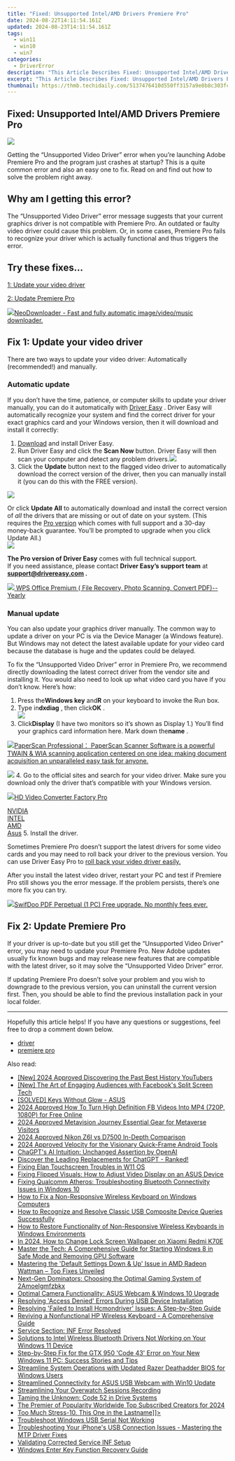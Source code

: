 ```yaml
---
title: "Fixed: Unsupported Intel/AMD Drivers Premiere Pro"
date: 2024-08-22T14:11:54.161Z
updated: 2024-08-23T14:11:54.161Z
tags:
  - win11
  - win10
  - win7
categories:
  - DriverError
description: "This Article Describes Fixed: Unsupported Intel/AMD Drivers Premiere Pro"
excerpt: "This Article Describes Fixed: Unsupported Intel/AMD Drivers Premiere Pro"
thumbnail: https://thmb.techidaily.com/5137476410d550ff3157a9e8b8c303fc95e61e87d44f30246bb809e8ce4eedda.jpg
---
```


## Fixed: Unsupported Intel/AMD Drivers Premiere Pro

![](https://images.drivereasy.com/wp-content/uploads/2021/10/2021-10-25_10-45-14.png)

 Getting the “Unsupported Video Driver” error when you’re launching Adobe Premiere Pro and the program just crashes at startup? This is a quite common error and also an easy one to fix. Read on and find out how to solve the problem right away.

## Why am I getting this error?

 The “Unsupported Video Driver” error message suggests that your current graphics driver is not compatible with Premiere Pro. An outdated or faulty video driver could cause this problem. Or, in some cases, Premiere Pro fails to recognize your driver which is actually functional and thus triggers the error.

## Try these fixes…

[1: Update your video driver](https://ukaidot.sjv.io/daqnoj)

[2: Update Premiere Pro](https://ukaidot.sjv.io/daqnoj)

<!-- affiliate ads begin -->
<a href="https://secure.2checkout.com/order/checkout.php?PRODS=4559731&QTY=1&AFFILIATE=108875&CART=1"><img src="http://www.neowise.com/images/nd-ss-w200.jpg" border="0">NeoDownloader - Fast and fully automatic image/video/music downloader. </a>
<!-- affiliate ads end -->
## Fix 1: Update your video driver

 There are two ways to update your video driver: Automatically (recommended!) and manually.

### Automatic update

 If you don’t have the time, patience, or computer skills to update your driver manually, you can do it automatically with [Driver Easy](https://tools.techidaily.com/drivereasy/download/) . Driver Easy will automatically recognize your system and find the correct driver for your exact graphics card and your Windows version, then it will download and install it correctly:

1. [Download](https://tools.techidaily.com/drivereasy/download/) and install Driver Easy.
2. Run Driver Easy and click the **Scan Now** button. Driver Easy will then scan your computer and detect any problem drivers.![](https://images.drivereasy.com/wp-content/uploads/2021/04/1-5.jpg)
3. Click the **Update**  button next to the flagged video driver to automatically download the correct version of the driver, then you can manually install it (you can do this with the FREE version).  
<!-- affiliate ads begin -->
<a href="https://secure.2checkout.com/order/checkout.php?PRODS=3851691&QTY=1&AFFILIATE=108875&CART=1"><img src="http://www.aiseesoft.com/avangate/30p/banner.jpg" border="0"></a>
<!-- affiliate ads end -->

 Or click **Update All** to automatically download and install the correct version of _all_ the drivers that are missing or out of date on your system. (This requires the [Pro version](https://tools.techidaily.com/drivereasy/download/) which comes with full support and a 30-day money-back guarantee. You’ll be prompted to upgrade when you click Update All.)  
![](https://images.drivereasy.com/wp-content/uploads/2021/05/DE-scan-update-graphics.jpg)

**The Pro version of Driver Easy** comes with full technical support.  
 If you need assistance, please contact **Driver Easy’s support team** at **[support@drivereasy.com](https://bellelily.pxf.io/m5azgm) .**

<!-- affiliate ads begin -->
<a href="https://secure.2checkout.com/order/checkout.php?PRODS=38729081&QTY=1&AFFILIATE=108875&CART=1"><img src="https://website-prod.cache.wpscdn.com/img/wps-spreadsheet-free-excel-editor-online-offline-1x.93e269d.png" border="0">
WPS Office Premium ( File Recovery, Photo Scanning, Convert PDF)--Yearly</a>
<!-- affiliate ads end -->
### Manual update

 You can also update your graphics driver manually. The common way to update a driver on your PC is via the Device Manager (a Windows feature). But Windows may not detect the latest available update for your video card because the database is huge and the updates could be delayed.

 To fix the “Unsupported Video Driver” error in Premiere Pro, we recommend directly downloading the latest correct driver from the vendor site and installing it. You would also need to look up what video card you have if you don’t know. Here’s how:

1. Press the**Windows key** and**R** on your keyboard to invoke the Run box.
2. Type in**dxdiag** , then click**OK** .  
![](https://images.drivereasy.com/wp-content/uploads/2021/10/Run-dxdiag.jpg)
3. Click**Display** (I have two monitors so it’s shown as Display 1.) You’ll find your graphics card information here. Mark down the**name** .  
<!-- affiliate ads begin -->
<a href="https://secure.2checkout.com/order/checkout.php?PRODS=37540879&QTY=1&AFFILIATE=108875&CART=1"><img src="https://paperscan.orpalis.com/img/content/You_prefer_to_use.png" border="0">PaperScan Professional： PaperScan Scanner Software is a powerful TWAIN & WIA scanning application centered on one idea: making document acquisition an unparalleled easy task for anyone.</a>
<!-- affiliate ads end -->
![](https://images.drivereasy.com/wp-content/uploads/2021/10/2021-10-25_15-01-41.png)
4. Go to the official sites and search for your video driver. Make sure you download only the driver that’s compatible with your Windows version.  
<!-- affiliate ads begin -->
<a href="https://secure.2checkout.com/order/checkout.php?PRODS=4537546&QTY=1&AFFILIATE=108875&CART=1"><img src="https://secure.avangate.com/images/merchant/4b0a0290ad7df100b77e86839989a75e/products/7_copy_2_2_hdpro.png" border="0">HD Video Converter Factory Pro</a>
<!-- affiliate ads end -->

[NVIDIA](https://tools.techidaily.com/drivereasy/download/)  
[INTEL](https://downloadcenter.intel.com/product/80939/Graphics)  
[AMD](https://www.amd.com/en/support)  
[Asus](https://www.asus.com/support/Download-Center/)
5. Install the driver.

 Sometimes Premiere Pro doesn’t support the latest drivers for some video cards and you may need to roll back your driver to the previous version. You can use Driver Easy Pro to [roll back your video driver easily.](https://tools.techidaily.com/drivereasy/download/)

 After you install the latest video driver, restart your PC and test if Premiere Pro still shows you the error message. If the problem persists, there’s one more fix you can try.

<!-- affiliate ads begin -->
<a href="https://purchase.swifdoo.com/order/checkout.php?PRODS=40002162&QTY=1&AFFILIATE=108875&CART=1"><img src="https://secure.avangate.com/images/merchant/8b932759a5a04ddb34bf79e3f9072e4b/products/1_Product%20box%20white-1024x1024.png" border="0">SwifDoo PDF Perpetual (1 PC) Free upgrade. No monthly fees ever. 
</a>
<!-- affiliate ads end -->
## Fix 2: Update Premiere Pro

 If your driver is up-to-date but you still get the “Unsupported Video Driver” error, you may need to update your Premiere Pro. New Adobe updates usually fix known bugs and may release new features that are compatible with the latest driver, so it may solve the “Unsupported Video Driver” error.

 If updating Premiere Pro doesn’t solve your problem and you wish to downgrade to the previous version, you can uninstall the current version first. Then, you should be able to find the previous installation pack in your local folder.

---

 Hopefully this article helps! If you have any questions or suggestions, feel free to drop a comment down below.

* [driver](https://tools.techidaily.com/drivereasy/download/)
* [premiere pro](https://tidio.pxf.io/9grog5)

<ins class="adsbygoogle"
     style="display:block"
     data-ad-format="autorelaxed"
     data-ad-client="ca-pub-7571918770474297"
     data-ad-slot="1223367746"></ins>



<ins class="adsbygoogle"
     style="display:block"
     data-ad-client="ca-pub-7571918770474297"
     data-ad-slot="8358498916"
     data-ad-format="auto"
     data-full-width-responsive="true"></ins>

<span class="atpl-alsoreadstyle">Also read:</span>
<div><ul>
<li><a href="https://youtube-blog.techidaily.com/024-approved-discovering-the-past-best-history-youtubers/"><u>[New] 2024 Approved  Discovering the Past  Best History YouTubers</u></a></li>
<li><a href="https://facebook-video-recording.techidaily.com/new-the-art-of-engaging-audiences-with-facebooks-split-screen-tech/"><u>[New] The Art of Engaging Audiences with Facebook's Split Screen Tech</u></a></li>
<li><a href="https://driver-error.techidaily.com/solved-keys-without-glow-asus/"><u>[SOLVED] Keys Without Glow - ASUS</u></a></li>
<li><a href="https://facebook-videos.techidaily.com/2024-approved-how-to-turn-high-definition-fb-videos-into-mp4-720p-1080p-for-free-online/"><u>2024 Approved  How To Turn High Definition FB Videos Into MP4 (720P, 1080P) for Free Online</u></a></li>
<li><a href="https://extra-guidance.techidaily.com/2024-approved-metavision-journey-essential-gear-for-metaverse-visitors/"><u>2024 Approved  Metavision Journey  Essential Gear for Metaverse Visitors</u></a></li>
<li><a href="https://extra-approaches.techidaily.com/2024-approved-nikon-z6i-vs-d7500-in-depth-comparison/"><u>2024 Approved  Nikon Z6I vs D7500 In-Depth Comparison</u></a></li>
<li><a href="https://some-approaches.techidaily.com/2024-approved-velocity-for-the-visionary-quick-frame-android-tools/"><u>2024 Approved  Velocity for the Visionary  Quick-Frame Android Tools</u></a></li>
<li><a href="https://tech-haven.techidaily.com/chagpts-ai-intuition-unchanged-assertion-by-openai/"><u>ChaGPT's AI Intuition: Unchanged Assertion by OpenAI</u></a></li>
<li><a href="https://tech-hub.techidaily.com/1722183359723-discover-the-leading-replacements-for-chatgpt-ranked/"><u>Discover the Leading Replacements for ChatGPT - Ranked!</u></a></li>
<li><a href="https://driver-error.techidaily.com/fixing-elan-touchscreen-troubles-in-w11-os/"><u>Fixing Elan Touchscreen Troubles in W11 OS</u></a></li>
<li><a href="https://driver-error.techidaily.com/fixing-flipped-visuals-how-to-adjust-video-display-on-an-asus-device/"><u>Fixing Flipped Visuals: How to Adjust Video Display on an ASUS Device</u></a></li>
<li><a href="https://driver-error.techidaily.com/fixing-qualcomm-atheros-troubleshooting-bluetooth-connectivity-issues-in-windows-10/"><u>Fixing Qualcomm Atheros: Troubleshooting Bluetooth Connectivity Issues in Windows 10</u></a></li>
<li><a href="https://driver-error.techidaily.com/how-to-fix-a-non-responsive-wireless-keyboard-on-windows-computers/"><u>How to Fix a Non-Responsive Wireless Keyboard on Windows Computers</u></a></li>
<li><a href="https://driver-error.techidaily.com/how-to-recognize-and-resolve-classic-usb-composite-device-queries-successfully/"><u>How to Recognize and Resolve Classic USB Composite Device Queries Successfully</u></a></li>
<li><a href="https://driver-error.techidaily.com/how-to-restore-functionality-of-non-responsive-wireless-keyboards-in-windows-environments/"><u>How to Restore Functionality of Non-Responsive Wireless Keyboards in Windows Environments</u></a></li>
<li><a href="https://unlock-android.techidaily.com/in-2024-how-to-change-lock-screen-wallpaper-on-xiaomi-redmi-k70e-by-drfone-android/"><u>In 2024, How to Change Lock Screen Wallpaper on Xiaomi Redmi K70E</u></a></li>
<li><a href="https://driver-error.techidaily.com/master-the-tech-a-comprehensive-guide-for-starting-windows-8-in-safe-mode-and-removing-gpu-software/"><u>Master the Tech: A Comprehensive Guide for Starting Windows 8 in Safe Mode and Removing GPU Software</u></a></li>
<li><a href="https://driver-error.techidaily.com/mastering-the-default-settings-down-and-up-issue-in-amd-radeon-wattman-top-fixes-unveiled/"><u>Mastering the 'Default Settings Down & Up' Issue in AMD Radeon Wattman – Top Fixes Unveiled</u></a></li>
<li><a href="https://driver-error.techidaily.com/next-gen-dominators-choosing-the-optimal-gaming-system-of-2amoelgmfzbkx/"><u>Next-Gen Dominators: Choosing the Optimal Gaming System of 2Amoelgmfzbkx</u></a></li>
<li><a href="https://driver-error.techidaily.com/optimal-camera-functionality-asus-webcam-and-windows-10-upgrade/"><u>Optimal Camera Functionality: ASUS Webcam & Windows 10 Upgrade</u></a></li>
<li><a href="https://driver-error.techidaily.com/resolving-access-denied-errors-during-usb-device-installation/"><u>Resolving 'Access Denied' Errors During USB Device Installation</u></a></li>
<li><a href="https://driver-error.techidaily.com/resolving-failed-to-install-hcmondriver-issues-a-step-by-step-guide/"><u>Resolving 'Failed to Install Hcmondriver' Issues: A Step-by-Step Guide</u></a></li>
<li><a href="https://driver-error.techidaily.com/reviving-a-nonfunctional-hp-wireless-keyboard-a-comprehensive-guide/"><u>Reviving a Nonfunctional HP Wireless Keyboard - A Comprehensive Guide</u></a></li>
<li><a href="https://driver-error.techidaily.com/service-section-inf-error-resolved/"><u>Service Section: INF Error Resolved</u></a></li>
<li><a href="https://driver-error.techidaily.com/solutions-to-intel-wireless-bluetooth-drivers-not-working-on-your-windows-11-device/"><u>Solutions to Intel Wireless Bluetooth Drivers Not Working on Your Windows 11 Device</u></a></li>
<li><a href="https://driver-error.techidaily.com/step-by-step-fix-for-the-gtx-950-code-43-error-on-your-new-windows-11-pc-success-stories-and-tips/"><u>Step-by-Step Fix for the GTX 950 'Code 43' Error on Your New Windows 11 PC: Success Stories and Tips</u></a></li>
<li><a href="https://driver-error.techidaily.com/streamline-system-operations-with-updated-razer-deathadder-bios-for-windows-users/"><u>Streamline System Operations with Updated Razer Deathadder BIOS for Windows Users</u></a></li>
<li><a href="https://driver-error.techidaily.com/streamlined-connectivity-for-asus-usb-webcam-with-win10-update/"><u>Streamlined Connectivity for ASUS USB Webcam with Win10 Update</u></a></li>
<li><a href="https://screen-capture.techidaily.com/streamlining-your-overwatch-sessions-recording/"><u>Streamlining Your Overwatch Sessions Recording</u></a></li>
<li><a href="https://driver-error.techidaily.com/taming-the-unknown-code-52-in-drive-systems/"><u>Taming the Unknown: Code 52 in Drive Systems</u></a></li>
<li><a href="https://youtube-lab.techidaily.com/remier-of-popularity-worldwide-top-subscribed-creators-for-2024/"><u>The Premier of Popularity  Worldwide Top Subscribed Creators for 2024</u></a></li>
<li><a href="https://driver-error.techidaily.com/too-much-stress-10-this-one-in-the-lastname)/"><u>Too Much Stress-10. This One in the Lastname]]></u></a></li>
<li><a href="https://driver-error.techidaily.com/troubleshoot-windows-usb-serial-not-working/"><u>Troubleshoot Windows USB Serial Not Working</u></a></li>
<li><a href="https://driver-error.techidaily.com/troubleshooting-your-iphones-usb-connection-issues-mastering-the-mtp-driver-fixes/"><u>Troubleshooting Your iPhone's USB Connection Issues - Mastering the MTP Driver Fixes</u></a></li>
<li><a href="https://driver-error.techidaily.com/validating-corrected-service-inf-setup/"><u>Validating Corrected Service INF Setup</u></a></li>
<li><a href="https://driver-error.techidaily.com/windows-enter-key-function-recovery-guide/"><u>Windows Enter Key Function Recovery Guide</u></a></li>
</ul></div>
